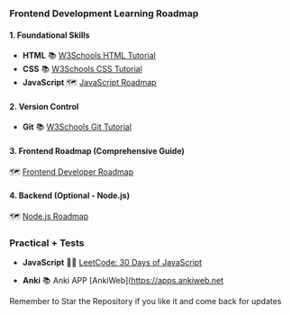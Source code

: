 
### **Frontend Development Learning Roadmap**

#### **1. Foundational Skills**
- **HTML**
  📚 [W3Schools HTML Tutorial](https://www.w3schools.com/html)
- **CSS**
  📚 [W3Schools CSS Tutorial](https://www.w3schools.com/css)
- **JavaScript**
  🗺️ [JavaScript Roadmap](https://roadmap.sh/javascript)

#### **2. Version Control**
- **Git**
  📚 [W3Schools Git Tutorial](https://www.w3schools.com/git/default.asp)

#### **3. Frontend Roadmap (Comprehensive Guide)**
  🗺️ [Frontend Developer Roadmap](https://roadmap.sh/frontend)

#### **4. Backend (Optional - Node.js)**
  🗺️ [Node.js Roadmap](https://roadmap.sh/nodejs)

### **Practical + Tests**
- **JavaScript**
  🏋️‍♂️ [LeetCode: 30 Days of JavaScript](https://leetcode.com/studyplan/30-days-of-javascript/)

- **Anki**
  📚 Anki APP [AnkiWeb](https://apps.ankiweb.net

Remember to Star the Repository if you like it and come back for updates
